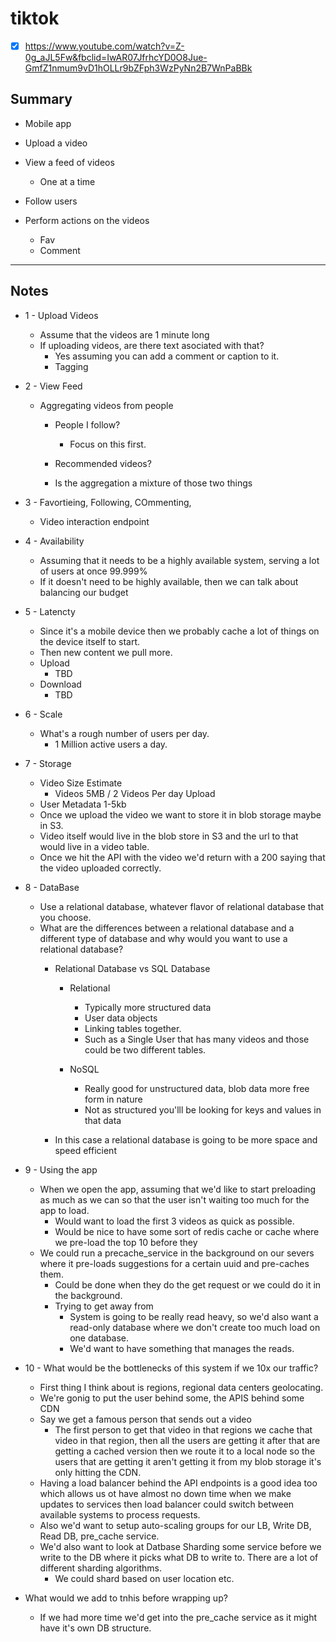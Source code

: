# tiktok

- [x] https://www.youtube.com/watch?v=Z-0g_aJL5Fw&fbclid=IwAR07JfrhcYD0O8Jue-GmfZ1nmum9vD1hOLLr9bZFph3WzPyNn2B7WnPaBBk

## Summary
- Mobile app
- Upload a video
- View a feed of videos
    - One at a time

- Follow users

- Perform actions on the videos
    - Fav
    - Comment

-------

## Notes
- 1 - Upload Videos
    -   Assume that the videos are 1 minute long
    - If uploading videos, are there text asociated with that?
        - Yes assuming you can add a comment or caption to it.
        - Tagging

- 2 - View Feed
    - Aggregating videos from people
        - People I follow?
            - Focus on this first.

        - Recommended videos?
        - Is the aggregation a mixture of those two things

- 3 - Favortieing, Following, COmmenting,
    - Video interaction endpoint 


- 4 - Availability
    - Assuming that it needs to be a highly available system, serving a lot of users at once 99.999% 
    - If it doesn't need to be highly available, then we can talk about balancing our budget     

- 5 - Latencty
    - Since it's a mobile device then we probably cache a lot of things on the device itself to start.
    - Then new content we pull more.
    - Upload
        - TBD
    - Download
        - TBD

- 6 - Scale
    - What's a rough number of users per day.
        - 1 Million active users a day.
    
- 7 - Storage
    - Video Size Estimate
        - Videos 5MB / 2 Videos Per day Upload
    - User Metadata 1-5kb
    - Once we upload the video we want to store it in blob storage maybe in S3.
    - Video itself would live in the blob store in S3 and the url to that would live in a video table.
    - Once we hit the API with the video we'd return with a 200 saying that the video uploaded correctly.

- 8 - DataBase
    - Use a relational database, whatever flavor of relational database that you choose.
    - What are the differences between a relational database and a different type of database and why would you want to use a relational database?
        - Relational Database vs SQL Database
            - Relational
                - Typically more structured data
                - User data objects
                - Linking tables together.
                - Such as a Single User that has many videos and those could be two different tables.

            - NoSQL 
                - Really good for unstructured data, blob data more free form in nature
                - Not as structured you'lll be looking for keys and values in that data

        - In this case a relational database is going to be more space and speed efficient

- 9 - Using the app
    - When we open the app, assuming that we'd like to start preloading as much as we can so that the user isn't waiting too much for the app to load.
        - Would want to load the first 3 videos as quick as possible.
        - Would be nice to have some sort of redis cache or cache where we pre-load the top 10 before they
    - We could run a precache_service in the background on our severs where it pre-loads suggestions for a certain uuid and pre-caches them.
        - Could be done when they do the get request or we could do it in the background.
        - Trying to get away from
            - System is going to be really read heavy, so we'd also want a read-only database where we don't create too much load on one database.
            - We'd want to have something that manages the reads.

- 10 - What would be the bottlenecks of this system if we 10x our traffic?
    - First thing I think about is regions, regional data centers geolocating.
    - We're gonig to put the user behind some, the APIS behind some CDN
    - Say we get a famous person that sends out a video
        - The first person to get that video in that regions we cache that video in that region, then all the users are getting it after that are getting a cached version then we route it to a local node so the users that are getting it aren't getting it from my blob storage it's only hitting the CDN.
    - Having a load balancer behind the API endpoints is a good idea too which allows us ot have almost no down time when we make updates to services then load balancer could switch between available systems to process requests.
    - Also we'd want to setup auto-scaling groups for our LB, Write DB, Read DB, pre_cache service.
    - We'd also want to look at Datbase Sharding some service before we write to the DB where it picks what DB to write to. There are a lot of different sharding algorithms.
        - We could shard based on user location etc.

- What would we add to tnhis before wrapping up?
    - If we had more time we'd get into the pre_cache service as it might have it's own DB structure.

